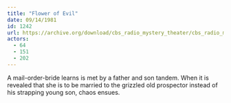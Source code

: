 ```yaml
---
title: "Flower of Evil"
date: 09/14/1981
id: 1242
url: https://archive.org/download/cbs_radio_mystery_theater/cbs_radio_mystery_theater-1201-1250.zip/cbs_radio_mystery_theater-1201-1250%2Fcbsrmt_1242_flower_of_evil.mp3
actors:
  - 64
  - 151
  - 202
---
```

A mail-order-bride learns is met by a father and son tandem. When it is revealed that she is to be married to the grizzled old prospector instead of his strapping young son, chaos ensues.